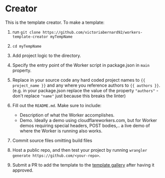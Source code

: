 # Creator

This is the template creator. To make a template:

1. run `git clone https://github.com/victoriabernard92/workers-template-creator myTempName`

2. `cd myTempName`

3. Add project logic to the directory.

4. Specify the entry point of the Worker script in package.json in `main` property.

5. Replace in your source code any hard coded project names to `{{ project_name }}` and any where you reference authors to `{{ authors }}`. (e.g. in your package.json replace the value of the property `"authors"` - don't replace `"name"` just because this breaks the linter)

6. Fill out the `README.md`. Make sure to include:

    - Description of what the Worker accomplishes.
    - Demo. Ideally a demo using cloudflareworkers.com, but for Worker demos requiring special headers,
      POST bodies,.. a live demo of where the Worker is running also works.

7. Commit source files omitting build files

8. Host a public repo, and then test your project by running `wrangler generate https://github.com/<your-repo>`.

9. Submit a PR to add the template to the [template gallery](https://github.com/cloudflare/cloudflare-docs/) after having it approved.
